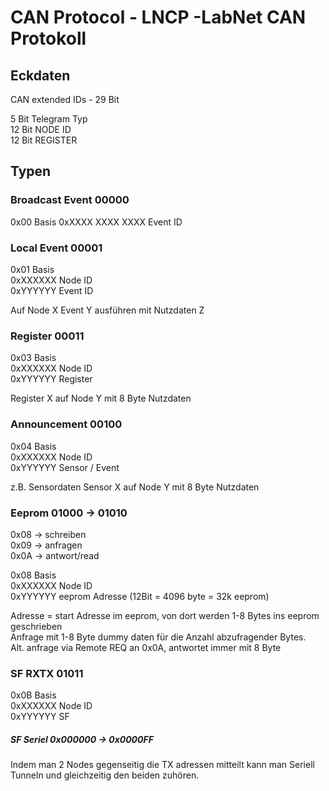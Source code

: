 # CAN Protocol - LNCP -LabNet CAN Protokoll

## Eckdaten

CAN extended IDs - 29 Bit  

5 Bit Telegram Typ  
12 Bit NODE ID  
12 Bit REGISTER  

## Typen

### Broadcast Event 00000

0x00 Basis
0xXXXX XXXX XXXX Event ID


### Local Event 00001

0x01 Basis  
0xXXXXXX Node ID  
0xYYYYYY Event ID  

Auf Node X Event Y ausführen mit Nutzdaten Z

### Register 00011

0x03 Basis  
0xXXXXXX Node ID  
0xYYYYYY Register  

Register X auf Node Y mit 8 Byte Nutzdaten

### Announcement 00100

0x04 Basis  
0xXXXXXX Node ID  
0xYYYYYY Sensor / Event 

z.B. Sensordaten
Sensor X auf Node Y mit 8 Byte Nutzdaten

### Eeprom 01000 -> 01010

0x08 -> schreiben  
0x09 -> anfragen  
0x0A -> antwort/read

0x08 Basis  
0xXXXXXX Node ID  
0xYYYYYY eeprom Adresse (12Bit = 4096 byte = 32k eeprom)  

Adresse = start Adresse im eeprom, von dort werden 1-8 Bytes ins eeprom geschrieben  
Anfrage mit 1-8 Byte dummy daten für die Anzahl abzufragender Bytes.  
Alt. anfrage via Remote REQ an 0x0A, antwortet immer mit 8 Byte

### SF RXTX 01011

0x0B Basis  
0xXXXXXX Node ID  
0xYYYYYY SF  

##### SF Seriel 0x000000 -> 0x0000FF
  
Indem man 2 Nodes gegenseitig die TX adressen mitteilt kann man Seriell Tunneln und gleichzeitig den beiden zuhören.  

##### 
